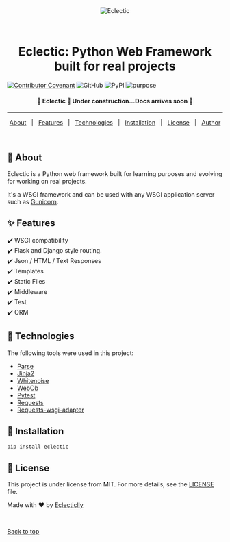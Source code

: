 <div align="center" id="top">
  <img src="./.github/app.gif" alt="Eclectic" />

  &#xa0;

  <!-- <a href="https://eclectic.netlify.app">Demo</a> -->
</div>

<h1 align="center">Eclectic: Python Web Framework built for real projects</h1>


<p align="center">

[![Contributor Covenant](https://img.shields.io/badge/Contributor%20Covenant-2.1-4baaaa.svg)](code_of_conduct.md)
![GitHub](https://img.shields.io/github/license/eclecticlly/eclectic)
![PyPI](https://img.shields.io/pypi/v/eclectic.svg)
![purpose](https://img.shields.io/badge/purpose-learning%20%26%20real%20projects-informational.svg)
</p>

<!-- Status -->

<h4 align="center">
	🚧  Eclectic 🚀 Under construction...Docs arrives soon  🚧
</h4>

<hr>

<p align="center">
  <a href="#dart-about">About</a> &#xa0; | &#xa0;
  <a href="#sparkles-features">Features</a> &#xa0; | &#xa0;
  <a href="#rocket-technologies">Technologies</a> &#xa0; | &#xa0;
  <a href="#checkered_flag-installation">Installation</a> &#xa0; | &#xa0;
  <a href="#memo-license">License</a> &#xa0; | &#xa0;
  <a href="https://github.com/eclecticlly" target="_blank">Author</a>
</p>

<br>

## :dart: About ##

Eclectic is a Python web framework built for learning purposes and evolving for working on real projects.

It's a WSGI framework and can be used with any WSGI application server such as [Gunicorn](https://gunicorn.org/).

## :sparkles: Features ##

:heavy_check_mark: WSGI compatibility\
:heavy_check_mark: Flask and Django style routing.\
:heavy_check_mark: Json / HTML / Text Responses\
:heavy_check_mark: Templates\
:heavy_check_mark: Static Files\
:heavy_check_mark: Middleware\
:heavy_check_mark: Test\
:heavy_check_mark: ORM

## :rocket: Technologies ##

The following tools were used in this project:

- [Parse](https://pypi.org/project/parse/)
- [Jinja2](https://pypi.org/project/Jinja2/)
- [Whitenoise](https://pypi.org/project/whitenoise/)
- [WebOb](https://pypi.org/project/WebOb/)
- [Pytest](https://pypi.org/project/pytest/)
- [Requests](https://pypi.org/project/requests/)
- [Requests-wsgi-adapter](https://pypi.org/project/requests-wsgi-adapter/)

## :checkered_flag: Installation ##

```shell
pip install eclectic
```

## :memo: License ##

This project is under license from MIT. For more details, see the [LICENSE](LICENSE.md) file.


Made with :heart: by <a href="https://github.com/eclecticlly" target="_blank">Eclecticlly</a>

&#xa0;

<a href="#top">Back to top</a>
